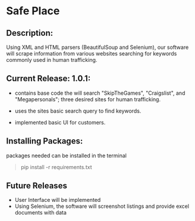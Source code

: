 # Safe Place 
## Description:
Using XML and HTML parsers (BeautifulSoup and Selenium), our software will scrape information from various websites searching for keywords commonly used in human trafficking. 

## Current Release: 1.0.1:
- contains base code the will search "SkipTheGames", "Craigslist", and "Megapersonals"; three desired sites for human trafficking. 

- uses the sites basic search query to find keywords. 
- implemented basic UI for customers. 

## Installing Packages:
packages needed can be installed in the terminal

> pip install -r requirements.txt


## Future Releases
- User Interface will be implemented
- Using Selenium, the software will screenshot listings and provide excel documents with data

